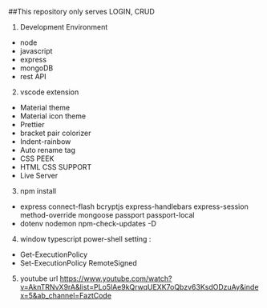##This repository only serves LOGIN, CRUD

1. Development Environment
- node
- javascript
- express
- mongoDB
- rest API

2. vscode extension
- Material theme
- Material icon theme
- Prettier
- bracket pair colorizer
- Indent-rainbow
- Auto rename tag
- CSS PEEK
- HTML CSS SUPPORT
- Live Server

3. npm install
- express connect-flash bcryptjs express-handlebars express-session method-override mongoose passport passport-local
- dotenv nodemon npm-check-updates -D

4. window typescript power-shell setting :
- Get-ExecutionPolicy
- Set-ExecutionPolicy RemoteSigned

5. youtube url
https://www.youtube.com/watch?v=AknTRNvX9rA&list=PLo5lAe9kQrwqUEXK7oQbzv63KsdODzuAy&index=5&ab_channel=FaztCode